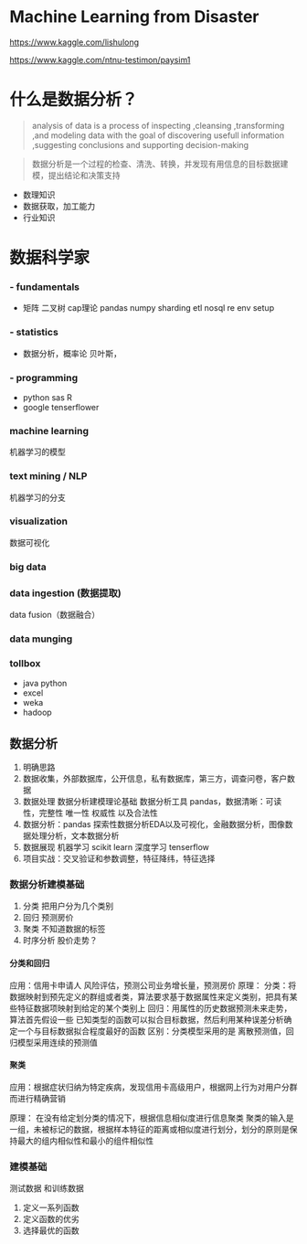 #  Machine Learning from Disaster

https://www.kaggle.com/lishulong

https://www.kaggle.com/ntnu-testimon/paysim1

# 什么是数据分析？

> analysis of data is a process of inspecting ,cleansing ,transforming ,and modeling data with the goal of discovering usefull information ,suggesting conclusions and supporting decision-making


> 数据分析是一个过程的检查、清洗、转换，并发现有用信息的目标数据建模，提出结论和决策支持

- 数理知识
- 数据获取，加工能力
- 行业知识

# 数据科学家

### - fundamentals
- 矩阵 二叉树 cap理论 pandas numpy sharding etl nosql re env setup

### - statistics
- 数据分析，概率论 贝叶斯，

### - programming
- python sas R 
- google tenserflower

### machine learning

机器学习的模型

### text mining / NLP
机器学习的分支

### visualization
数据可视化

### big data

### data ingestion (数据提取)
data fusion（数据融合）

### data munging

### tollbox
- java python
- excel
- weka
- hadoop


## 数据分析

1. 明确思路
2. 数据收集，外部数据库，公开信息，私有数据库，第三方，调查问卷，客户数据
3. 数据处理 数据分析建模理论基础 数据分析工具 pandas，数据清晰：可读性，完整性 唯一性 权威性 以及合法性
4. 数据分析：pandas 探索性数据分析EDA以及可视化，金融数据分析，图像数据处理分析，文本数据分析
5. 数据展现 机器学习 scikit learn 深度学习 tenserflow
6. 项目实战：交叉验证和参数调整，特征降纬，特征选择


### 数据分析建模基础

1. 分类 把用户分为几个类别 
2. 回归 预测房价
3. 聚类 不知道数据的标签
4. 时序分析 股价走势？

#### 分类和回归
应用：信用卡申请人 风险评估，预测公司业务增长量，预测房价
原理：
    分类：将数据映射到预先定义的群组或者类，算法要求基于数据属性来定义类别，把具有某些特征数据项映射到给定的某个类别上
    回归：用属性的历史数据预测未来走势，算法首先假设一些 已知类型的函数可以拟合目标数据，然后利用某种误差分析确定一个与目标数据拟合程度最好的函数
    区别：分类模型采用的是 离散预测值，回归模型采用连续的预测值

#### 聚类

应用：根据症状归纳为特定疾病，发现信用卡高级用户，根据网上行为对用户分群而进行精确营销

原理：
    在没有给定划分类的情况下，根据信息相似度进行信息聚类
    聚类的输入是一组，未被标记的数据，根据样本特征的距离或相似度进行划分，划分的原则是保持最大的组内相似性和最小的组件相似性
    
### 建模基础

测试数据 和训练数据

1. 定义一系列函数
2. 定义函数的优劣
3. 选择最优的函数
